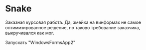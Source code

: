 # Snake
 Заказная курсовая работа. Да, змейка на винформах не самое оптимизированное решение, но таково требование заказчика, выкручивался как мог.

 Запускать "WindowsFormsApp2"
